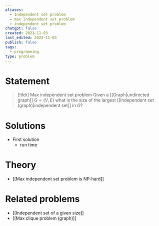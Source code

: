 ```yaml
---
aliases:
  - Independent set problem
  - max independent set problem
  - independent set problem
chatgpt: false
created: 2023-11-03
last_edited: 2023-11-03
publish: false
tags:
  - programming
type: problem
---
```

# Statement

>[!tldr] Max independent set problem
>Given a [[Graph|undirected graph]] $G = (V,E)$ what is the size of the largest [[Independent set (graph)|independent set]] in $G$?

# Solutions

- First solution
	- run time

# Theory

- [[Max independent set problem is NP-hard]]

# Related problems

- [[Independent set of a given size]]
- [[Max clique problem (graph)]]
